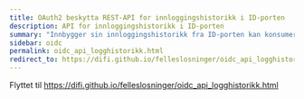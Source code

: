 ```yaml
---
title: OAuth2 beskytta REST-API for innloggingshistorikk i ID-porten
description: API for innloggingshistorikk i ID-porten
summary: "Innbygger sin innloggingshistorikk fra ID-porten kan konsumeres via API og synliggjøres for innbygger i andre tjenester. Dette gir innbygger innsyn i bruk av egne data fra Difis løsninger"
sidebar: oidc
permalink: oidc_api_logghistorikk.html 
redirect_to: https://difi.github.io/felleslosninger/oidc_api_logghistorikk.html
---
```

Flyttet til https://difi.github.io/felleslosninger/oidc_api_logghistorikk.html